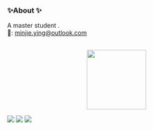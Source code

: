 ### ✨About ✨
A master student .
<br>
📩: minjie.ying@outlook.com

<br>

<div align="center"> <img height="137px" src="https://github-readme-stats.vercel.app/api?username=Minjie&theme=dark" /> </div>


<span > <img src="https://img.shields.io/badge/-HTML5-E34F26?style=flat-square&logo=html5&logoColor=white" /> <img src="https://img.shields.io/badge/-CSS3-1572B6?style=flat-square&logo=css3" /> <img src="https://img.shields.io/badge/-JavaScript-oringe?style=flat-square&logo=javascript" /> </span>
